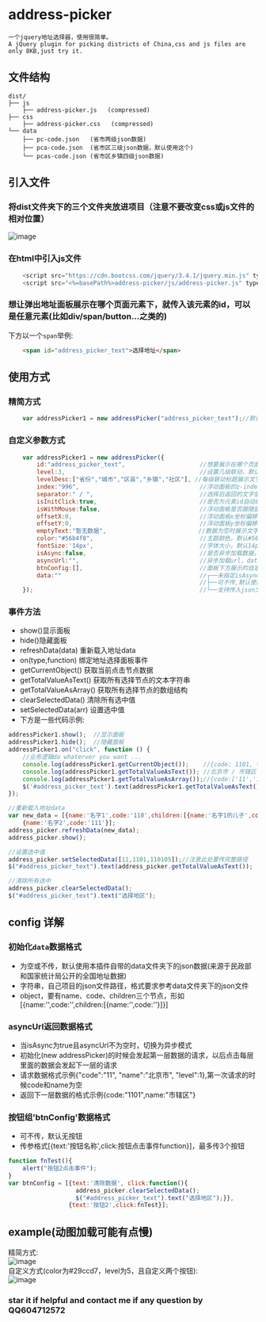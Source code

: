 # address-picker
    一个jquery地址选择器，使用很简单。
    A jQuery plugin for picking districts of China,css and js files are only 8KB,just try it.
## 文件结构
    dist/
    ├── js
        ├── address-picker.js   (compressed)
    ├── css
        ├── address-picker.css   (compressed)
    └── data
        ├── pc-code.json   (省市两级json数据)
        ├── pca-code.json  (省市区三级json数据，默认使用这个)
        └── pcas-code.json (省市区乡镇四级json数据)
##  引入文件
### 将dist文件夹下的三个文件夹放进项目（注意不要改变css或js文件的相对位置）
![image](https://github.com/huchuanfu/address-picker/blob/master/example/file-construct.jpg)
### 在html中引入js文件
```javascript
    <script src="https://cdn.bootcss.com/jquery/3.4.1/jquery.min.js" type="text/javascript"></script>
    <script src="<%=basePath%>address-picker/js/address-picker.js" type="text/javascript"></script>
```
### 想让弹出地址面板展示在哪个页面元素下，就传入该元素的id，可以是任意元素(比如div/span/button...之类的)
下方以一个`span`举例:
```html
    <span id="address_picker_text">选择地址</span>
```
##  使用方式
### 精简方式
```javascript
    var addressPicker1 = new addressPicker("address_picker_text");//默认展示三级联动
```
### 自定义参数方式
```javascript
    var addressPicker1 = new addressPicker({
        id:"address_picker_text",                     //想要展示在哪个页面元素下
        level:3,                                      //设置几级联动，默认3，可支持1-5
        levelDesc:["省份","城市","区县","乡镇","社区"], //每级联动标题展示文字,默认如左显示
        index:"996",                                  //浮动面板的z-index，默认`996`
        separator:" / ",                              //选择后返回的文字值分隔符，例如`四川省 / 成都市 / 武侯区`,默认` / `
        isInitClick:true,                             //是否为元素id自动绑定点击事件,默认`true`
        isWithMouse:false,                            //浮动面板是否跟随鼠标点击时坐标展示(而不是根据元素id的坐标).默认`false`
        offsetX:0,                                    //浮动面板x坐标偏移量，默认`0`
        offsetY:0,                                    //浮动面板y坐标偏移量,默认`0`
        emptyText:"暂无数据",                          //数据为空时展示文字,默认'暂无数据'
        color:"#56b4f8",                              //主题颜色，默认#56b4f8
        fontSize:'14px',                              //字体大小，默认14px
        isAsync:false,                                //是否异步加载数据，默认false，如果设置true的话asyncUrl必传
        asyncUrl:"",                                  //异步加载url，data数据将无效
        btnConfig:[],                                 //面板下方展示的自定义按钮组，格式见后面说明。默认不传
        data:""                                       //┌──未指定isAsync的时候以data为准，一次性加载所有数据
                                                      //├──可不传,默认使用`data`文件夹下的三级数据json文件
    });                                               //└──支持传入json文件路径(数据类型为string)或是数据本身(数据类型为object)
```
### 事件方法
* show()显示面板
* hide()隐藏面板
* refreshData(data) 重新载入地址data
* on(type,function) 绑定地址选择面板事件
* getCurrentObject() 获取当前点击节点数据
* getTotalValueAsText() 获取所有选择节点的文本字符串
* getTotalValueAsArray() 获取所有选择节点的数组结构
* clearSelectedData() 清除所有选中值
* setSelectedData(arr) 设置选中值
* 下方是一些代码示例:
```javascript
addressPicker1.show();  //显示面板
addressPicker1.hide();  //隐藏面板
addressPicker1.on("click", function () {
    //业务逻辑do whaterver you want ...
    console.log(addressPicker1.getCurrentObject());    //{code: 1101, text: "市辖区", level: 2}
    console.log(addressPicker1.getTotalValueAsText()); //北京市 / 市辖区
    console.log(addressPicker1.getTotalValueAsArray());//{code:['11','1101'],text:['北京市','市辖区']}
    $('#address_picker_text').text(addressPicker1.getTotalValueAsText());
});

//重新载入地址data
var new_data = [{name:'名字1',code:'110',children:[{name:'名字1的儿子',code:'1101'}]},
    {name:'名字2',code:'111'}];
address_picker.refreshData(new_data);
address_picker.show();

//设置选中值
address_picker.setSelectedData([11,1101,110105]);//注意此处要传完整路径
$("#address_picker_text").text(address_picker.getTotalValueAsText());

//清除所有选中
address_picker.clearSelectedData();
$("#address_picker_text").text("选择地区");
```
## config 详解
### 初始化`data`数据格式
* 为空或不传，默认使用本插件自带的data文件夹下的json数据(来源于民政部和国家统计局公开的全国地址数据)
* 字符串，自己项目的json文件路径，格式要求参考data文件夹下的json文件
* object，要有name、code、children三个节点，形如[{name:'',code:'',children:[{name:'',code:''}]}]

### asyncUrl返回数据格式
* 当isAsync为true且asyncUrl不为空时，切换为异步模式
* 初始化(new addressPicker)的时候会发起第一层数据的请求，以后点击每层里面的数据会发起下一层的请求
* 请求数据格式示例{"code":"11", "name":"北京市", "level":1},第一次请求的时候code和name为空
* 返回下一层数据的格式示例{code:"1101",name:"市辖区"}

### 按钮组'btnConfig'数据格式
* 可不传，默认无按钮
* 传参格式[{text:'按钮名称',click:按钮点击事件function}]，最多传3个按钮
```javascript
function fnTest(){
    alert("按钮2点击事件");
}
var btnConfig = [{text:'清除数据', click:function(){
                   address_picker.clearSelectedData();
                   $("#address_picker_text").text("选择地区");}},
                 {text:'按钮2',click:fnTest}];
```

## example(动图加载可能有点慢)
精简方式:<br>
![image](https://github.com/huchuanfu/address-picker/blob/master/example/blue-gif.gif)
<br>自定义方式(color为#29ccd7，level为5，且自定义两个按钮):<br>
![image](https://github.com/huchuanfu/address-picker/blob/master/example/green-gif.gif)
### star it if helpful and contact me if any question by QQ604712572
